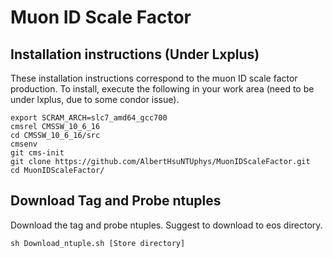 # Muon ID Scale Factor

## Installation instructions (Under Lxplus)

These installation instructions correspond to the muon ID scale factor production.
To install, execute the following in your work area (need to be under lxplus, due to some condor issue).

```
export SCRAM_ARCH=slc7_amd64_gcc700
cmsrel CMSSW_10_6_16
cd CMSSW_10_6_16/src
cmsenv
git cms-init
git clone https://github.com/AlbertHsuNTUphys/MuonIDScaleFactor.git
cd MuonIDScaleFactor/
```

## Download Tag and Probe ntuples
Download the tag and probe ntuples. Suggest to download to eos directory.
```
sh Download_ntuple.sh [Store directory]
```


